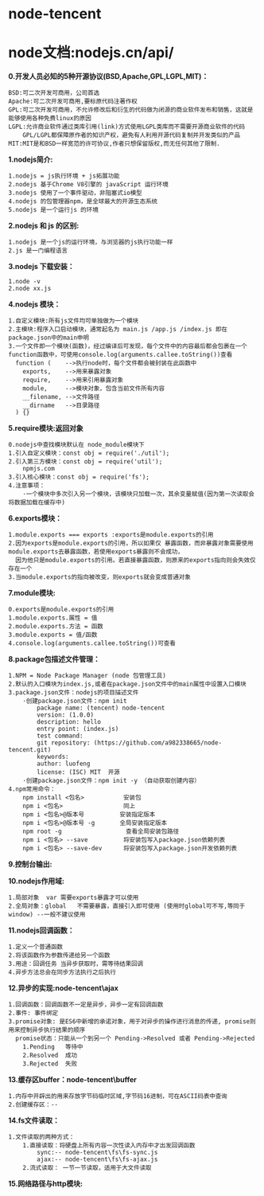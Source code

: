 # node-tencent
# node文档:nodejs.cn/api/

**0.开发人员必知的5种开源协议(BSD,Apache,GPL,LGPL,MIT)：**
    
    BSD:可二次开发可商用，公司首选 
    Apache:可二次开发可商用,要标原代码注著作权
    GPL:可二次开发可商用，不允许修改后和衍生的代码做为闭源的商业软件发布和销售，这就是能够使用各种免费linux的原因
    LGPL:允许商业软件通过类库引用(link)方式使用LGPL类库而不需要开源商业软件的代码
        GPL/LGPL都保障原作者的知识产权，避免有人利用开源代码复制并开发类似的产品
    MIT:MIT是和BSD一样宽范的许可协议,作者只想保留版权,而无任何其他了限制.
    
**1.nodejs简介:**

    1.nodejs = js执行环境 + js拓展功能
    2.nodejs 基于Chrome V8引擎的 javaScript 运行环境
    3.nodejs 使用了一个事件驱动，非阻塞式io模型
    4.nodejs 的包管理器npm，是全球最大的开源生态系统
    5.nodejs 是一个运行js 的环境
    
**2.nodejs 和 js 的区别:**

    1.nodejs 是一个js的运行环境，与浏览器的js执行功能一样
    2.js 是一门编程语言

**3.nodejs 下载安装：**
    
    1.node -v
    2.node xx.js

**4.nodejs 模块：**

    1.自定义模块:所有js文件均可单独做为一个模块
    2.主模块:程序入口启动模块，通常起名为 main.js /app.js /index.js 即在package.json中的main申明
    3.一个文件即一个模块(函数)，经过编译后可发现，每个文件中的内容最后都会包裹在一个function函数中，可使用console.log(arguments.callee.toString())查看
      function (    -->执行node时，每个文件都会被封装在此函数中
        exports,    -->用来暴露对象
        require,    -->用来引用暴露对象
        module,     -->模块对象，包含当前文件所有内容
        __filename, -->文件路径
        __dirname   -->目录路径
      ) {}
      
**5.require模块:返回对象**

    0.nodejs中查找模块默认在 node_module模块下
    1.引入自定义模块：const obj = require('./util'); 
    2.引入第三方模块：const obj = require('util'); 
        npmjs.com
    3.引入核心模块：const obj = require('fs'); 
    4.注意事项：
        ·一个模块中多次引入另一个模块，该模块只加载一次，其余变量赋值(因为第一次读取会将数据加载在缓存中)
    
**6.exports模块：**

    1.module.exports === exports :exports是module.exports的引用
    2.因为exports是module.exports的引用，所以如果仅 暴露函数，而非暴露对象需要使用module.exports去暴露函数，若使用exports暴露则不会成功，
      因为他只是module.exports的引用。若直接暴露函数，则原来的exports指向则会失效仅存在一个
    3.当module.exports的指向被改变，则exports就会变成普通对象
    
**7.module模块:**

    0.exports是module.exports的引用
    1.module.exports.属性 = 值
    2.module.exports.方法 = 函数
    3.module.exports = 值/函数 
    4.console.log(arguments.callee.toString())可查看
    
**8.package包描述文件管理：**

    1.NPM = Node Package Manager (node 包管理工具)
    2.默认的入口模块为index.js,或者在package.json文件中的main属性中设置入口模块
    3.package.json文件：nodejs的项目描述文件
        ·创建package.json文件：npm init
            package name: (tencent) node-tencent
            version: (1.0.0)
            description: hello
            entry point: (index.js)
            test command:
            git repository: (https://github.com/a982338665/node-tencent.git)
            keywords:
            author: luofeng
            license: (ISC) MIT  开源
        ·创建package.json文件：npm init -y （自动获取创建内容）
    4.npm常用命令：
        npm install <包名>           安装包
        npm i <包名>                 同上
        npm i <包名>@版本号          安装指定版本
        npm i <包名>@版本号 -g       全局安装指定版本
        npm root -g                  查看全局安装包路径
        npm i <包名> --save          将安装包写入package.json依赖列表
        npm i <包名> --save-dev      将安装包写入package.json开发依赖列表
        
**9.控制台输出:**

**10.nodejs作用域:**

    1.局部对象  var 需要exports暴露才可以使用
    2.全局对象：global   不需要暴露，直接引入即可使用 (使用时global可不写,等同于window) --一般不建议使用
    
**11.nodejs回调函数：**
    
    1.定义一个普通函数
    2.将该函数作为参数传递给另一个函数
    3.用途：回调任务 当异步获取时，需等待结果回调
    4.异步方法总会在同步方法执行之后执行
    
**12.异步的实现:node-tencent\ajax**

    1.回调函数：回调函数不一定是异步，异步一定有回调函数
    2.事件: 事件绑定
    3.promise对象: 是ES6中新增的承诺对象，用于对异步的操作进行消息的传递, promise则用来控制异步执行结果的顺序
      promise状态：只能从一个到另一个 Pending->Resolved 或者 Pending->Rejected
        1.Pending   等待中
        2.Resolved  成功
        3.Rejected  失败 
    
**13.缓存区buffer：node-tencent\buffer**

    1.内存中开辟出的用来存放字节码临时区域,字节码16进制，可在ASCII码表中查询
    2.创建缓存区：--
    
**14.fs文件读取：**

    1.文件读取的两种方式：
        1.直接读取：将硬盘上所有内容一次性读入内存中才出发回调函数
            sync:-- node-tencent\fs\fs-sync.js
            ajax:-- node-tencent\fs\fs-ajax.js
        2.流式读取： 一节一节读取，适用于大文件读取
            
**15.网络路径与http模块:**

    
    
